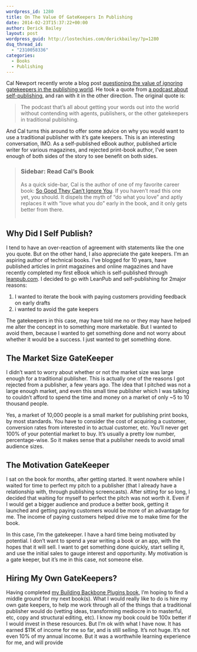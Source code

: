 ```yaml
---
wordpress_id: 1280
title: On The Value Of GateKeepers In Publishing
date: 2014-02-23T15:37:22+00:00
author: Derick Bailey
layout: post
wordpress_guid: http://lostechies.com/derickbailey/?p=1280
dsq_thread_id:
  - "2310058336"
categories:
  - Books
  - Publishing
---
```

Cal Newport recently wrote a blog post [questioning the value of ignoring gatekeepers in the publishing world](http://calnewport.com/blog/2014/02/23/should-gatekeepers-be-bypassed-or-embraced/). He took a quote from [a podcast about self-publishing](http://selfpublishingpodcast.com/), and ran with it in the other direction. The original quote is:

> The podcast that’s all about getting your words out into the world without contending with agents, publishers, or the other gatekeepers in traditional publishing.

And Cal turns this around to offer some advice on why you would want to use a traditional publisher with it&#8217;s gate keepers. This is an interesting conversation, IMO. As a self-published eBook author, published article writer for various magazines, and rejected print-book author, I&#8217;ve seen enough of both sides of the story to see benefit on both sides.

> ### Sidebar: Read Cal&#8217;s Book
> 
> As a quick side-bar, Cal is the author of one of my favorite career book: [So Good They Can&#8217;t Ignore You](http://www.amazon.com/gp/product/B0076DDBJ6/ref=as_li_ss_tl?ie=UTF8&camp=1789&creative=390957&creativeASIN=B0076DDBJ6&linkCode=as2&tag=lostechies-20). If you haven&#8217;t read this one yet, you should. It dispels the myth of &#8220;do what you love&#8221; and aptly replaces it with &#8220;love what you do&#8221; early in the book, and it only gets better from there. 
> 
> [<img src="http://ws-na.amazon-adsystem.com/widgets/q?_encoding=UTF8&ASIN=B0076DDBJ6&Format=_SL110_&ID=AsinImage&MarketPlace=US&ServiceVersion=20070822&WS=1&tag=lostechies-20" alt="" border="0" />](http://www.amazon.com/gp/product/B0076DDBJ6/ref=as_li_ss_il?ie=UTF8&camp=1789&creative=390957&creativeASIN=B0076DDBJ6&linkCode=as2&tag=lostechies-20)<img style="border: none !important;margin: 0px !important" src="http://ir-na.amazon-adsystem.com/e/ir?t=lostechies-20&l=as2&o=1&a=B0076DDBJ6" alt="" width="1" height="1" border="0" />

## Why Did I Self Publish?

I tend to have an over-reaction of agreement with statements like the one you quote. But on the other hand, I also appreciate the gate keepers. I&#8217;m an aspiring author of technical books. I&#8217;ve blogged for 10 years, have published articles in print magazines and online magazines and have recently completed my first eBook which is self-published through [leanpub.com](http://leanpub.com). I decided to go with LeanPub and self-publishing for 2major reasons:

  1. I wanted to iterate the book with paying customers providing feedback on early drafts
  2. i wanted to avoid the gate keepers

The gatekeepers in this case, may have told me no or they may have helped me alter the concept in to something more marketable. But I wanted to avoid them, because I wanted to get something done and not worry about whether it would be a success. I just wanted to get something done.

## The Market Size GateKeeper

I didn&#8217;t want to worry about whether or not the market size was large enough for a traditional publisher. This is actually one of the reasons I got rejected from a publisher, a few years ago. The idea that I pitched was not a large enough market, and even this small time publisher which I was talking to couldn&#8217;t afford to spend the time and money on a market of only ~5 to 10 thousand people.

Yes, a market of 10,000 people is a small market for publishing print books, by most standards. You have to consider the cost of acquiring a customer, conversion rates from interested in to actual customer, etc. You&#8217;ll never get 100% of your potential market to buy. It&#8217;s usually a pretty low number, percentage-wise. So it makes sense that a publisher needs to avoid small audience sizes. 

## The Motivation GateKeeper

I sat on the book for months, after getting started. It went nowhere while I waited for time to perfect my pitch to a publisher (that I already have a relationship with, through publishing screencasts). After sitting for so long, I decided that waiting for myself to perfect the pitch was not worth it. Even if I would get a bigger audience and produce a better book, getting it launched and getting paying customers would be more of an advantage for me. The income of paying customers helped drive me to make time for the book. 

In this case, I&#8217;m the gatekeeper. I have a hard time being motivated by potential. I don&#8217;t want to spend a year writing a book or an app, with the hopes that it will sell. I want to get something done quickly, start selling it, and use the initial sales to gauge interest and opportunity. My motivation is a gate keeper, but it&#8217;s me in this case, not someone else.

## Hiring My Own GateKeepers?

Having completed [my Building Backbone Plugins book](http://backboneplugins.com), I&#8217;m hoping to find a middle ground for my next book(s). What I would really like to do is hire my own gate keepers, to help me work through all of the things that a traditional publisher would do (vetting ideas, transforming mediocre in to masterful, etc, copy and structural editing, etc). I know my book could be 100x better if I would invest in these resources. But I&#8217;m ok with what I have now. It has earned $11K of income for me so far, and is still selling. It&#8217;s not huge. It&#8217;s not even 10% of my annual income. But it was a worthwhile learning experience for me, and will provide
